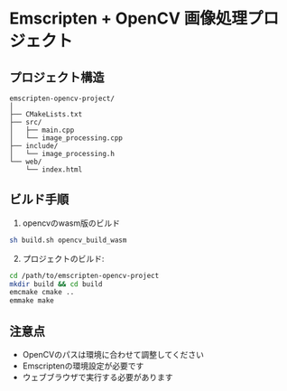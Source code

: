 # Emscripten + OpenCV 画像処理プロジェクト

## プロジェクト構造

```
emscripten-opencv-project/
│
├── CMakeLists.txt
├── src/
│   ├── main.cpp
│   └── image_processing.cpp
├── include/
│   └── image_processing.h
└── web/
    └── index.html
```

## ビルド手順

1. opencvのwasm版のビルド

```sh
sh build.sh opencv_build_wasm
```



2. プロジェクトのビルド:

```bash
cd /path/to/emscripten-opencv-project
mkdir build && cd build
emcmake cmake ..
emmake make
```

## 注意点

- OpenCVのパスは環境に合わせて調整してください
- Emscriptenの環境設定が必要です
- ウェブブラウザで実行する必要があります
